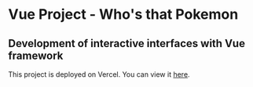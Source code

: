 # Vue Project - Who's that Pokemon

## Development of interactive interfaces with Vue framework 

This project is deployed on Vercel. You can view it [here](https://who-s-that-pokemon-nine.vercel.app/).
